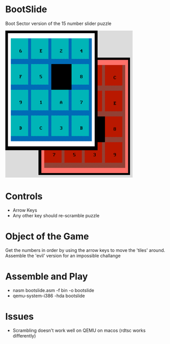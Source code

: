 # BootSlide
Boot Sector version of the 15 number slider puzzle

<img src=https://github.com/XlogicX/BootSlide/blob/master/15slider.png width="400">

# Controls
* Arrow Keys
* Any other key should re-scramble puzzle

# Object of the Game
Get the numbers in order by using the arrow keys to move the 'tiles' around. Assemble the 'evil' version for an impossible challange

# Assemble and Play
* nasm bootslide.asm -f bin -o bootslide
* qemu-system-i386 -hda bootslide

# Issues
* Scrambling doesn't work well on QEMU on macos (rdtsc works differently)

